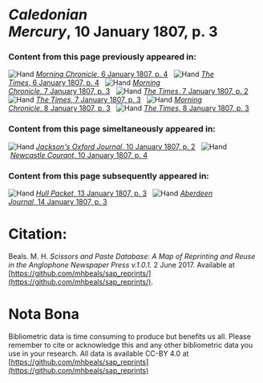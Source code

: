 # *Caledonian Mercury*, 10 January 1807, p. 3  
  
### Content from this page previously appeared in:  
![Hand](http://scissorsandpaste.net/wp-content/uploads/2017/06/smallhandpointer.png) [*Morning Chronicle*, 6 January 1807, p. 4](https://mhbeals.github.io/sap_html/Morning-Chronicle/Morning-Chronicle-6-January-1807-p-4)  
![Hand](http://scissorsandpaste.net/wp-content/uploads/2017/06/smallhandpointer.png) [*The Times*, 6 January 1807, p. 4](https://mhbeals.github.io/sap_html/The-Times/The-Times-6-January-1807-p-4)  
![Hand](http://scissorsandpaste.net/wp-content/uploads/2017/06/smallhandpointer.png) [*Morning Chronicle*, 7 January 1807, p. 3](https://mhbeals.github.io/sap_html/Morning-Chronicle/Morning-Chronicle-7-January-1807-p-3)  
![Hand](http://scissorsandpaste.net/wp-content/uploads/2017/06/smallhandpointer.png) [*The Times*, 7 January 1807, p. 2](https://mhbeals.github.io/sap_html/The-Times/The-Times-7-January-1807-p-2)  
![Hand](http://scissorsandpaste.net/wp-content/uploads/2017/06/smallhandpointer.png) [*The Times*, 7 January 1807, p. 3](https://mhbeals.github.io/sap_html/The-Times/The-Times-7-January-1807-p-3)  
![Hand](http://scissorsandpaste.net/wp-content/uploads/2017/06/smallhandpointer.png) [*Morning Chronicle*, 8 January 1807, p. 3](https://mhbeals.github.io/sap_html/Morning-Chronicle/Morning-Chronicle-8-January-1807-p-3)  
![Hand](http://scissorsandpaste.net/wp-content/uploads/2017/06/smallhandpointer.png) [*The Times*, 8 January 1807, p. 3](https://mhbeals.github.io/sap_html/The-Times/The-Times-8-January-1807-p-3)  
  
### Content from this page simeltaneously appeared in:  
![Hand](http://scissorsandpaste.net/wp-content/uploads/2017/06/smallhandpointer.png) [*Jackson's Oxford Journal*, 10 January 1807, p. 2](https://mhbeals.github.io/sap_html/Jackson's-Oxford-Journal/Jackson's-Oxford-Journal-10-January-1807-p-2)  
![Hand](http://scissorsandpaste.net/wp-content/uploads/2017/06/smallhandpointer.png) [*Newcastle Courant*, 10 January 1807, p. 4](https://mhbeals.github.io/sap_html/Newcastle-Courant/Newcastle-Courant-10-January-1807-p-4)  
  
### Content from this page subsequently appeared in:  
![Hand](http://scissorsandpaste.net/wp-content/uploads/2017/06/smallhandpointer.png) [*Hull Packet*, 13 January 1807, p. 3](https://mhbeals.github.io/sap_html/Hull-Packet/Hull-Packet-13-January-1807-p-3)  
![Hand](http://scissorsandpaste.net/wp-content/uploads/2017/06/smallhandpointer.png) [*Aberdeen Journal*, 14 January 1807, p. 3](https://mhbeals.github.io/sap_html/Aberdeen-Journal/Aberdeen-Journal-14-January-1807-p-3)  


# Citation: 

Beals. M. H. *Scissors and Paste Database: A Map of Reprinting and Reuse in the Anglophone Newspaper Press v.1.0.1.* 2 June 2017. Available at [https://github.com/mhbeals/sap_reprints/](https://github.com/mhbeals/sap_reprints/). 

# Nota Bona

Bibliometric data is time consuming to produce but benefits us all. Please remember to cite or acknowledge this and any other bibliometric data you use in your research. All data is available CC-BY 4.0 at [https://github.com/mhbeals/sap_reprints](https://github.com/mhbeals/sap_reprints)